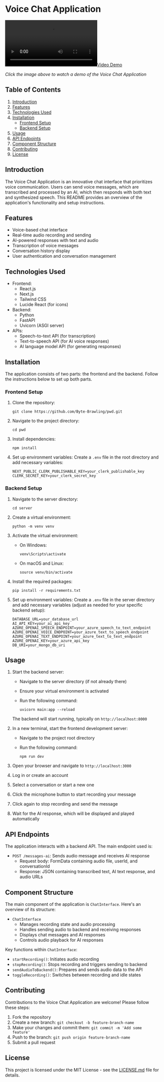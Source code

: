 # Voice Chat Application

[![Video Demo](/pitch.mp4)](/pitch.mp4)

*Click the image above to watch a demo of the Voice Chat Application*

## Table of Contents

1. [Introduction](#introduction)
2. [Features](#features)
3. [Technologies Used](#technologies-used)
4. [Installation](#installation)
   - [Frontend Setup](#frontend-setup)
   - [Backend Setup](#backend-setup)
5. [Usage](#usage)
6. [API Endpoints](#api-endpoints)
7. [Component Structure](#component-structure)
8. [Contributing](#contributing)
9. [License](#license)

## Introduction

The Voice Chat Application is an innovative chat interface that prioritizes voice communication. Users can send voice messages, which are transcribed and processed by an AI, which then responds with both text and synthesized speech. This README provides an overview of the application's functionality and setup instructions.

## Features

- Voice-based chat interface
- Real-time audio recording and sending
- AI-powered responses with text and audio
- Transcription of voice messages
- Conversation history display
- User authentication and conversation management

## Technologies Used

- Frontend:
  - React.js
  - Next.js
  - Tailwind CSS
  - Lucide React (for icons)
- Backend:
  - Python
  - FastAPI
  - Uvicorn (ASGI server)
- APIs:
  - Speech-to-text API (for transcription)
  - Text-to-speech API (for AI voice responses)
  - AI language model API (for generating responses)

## Installation

The application consists of two parts: the frontend and the backend. Follow the instructions below to set up both parts.

### Frontend Setup

1. Clone the repository:

   ```
   git clone https://github.com/Byte-Brawling/pwd.git
   ```

2. Navigate to the project directory:

   ```
   cd pwd
   ```

3. Install dependencies:

   ```
   npm install
   ```

4. Set up environment variables:
   Create a `.env` file in the root directory and add necessary variables:

   ```
   NEXT_PUBLIC_CLERK_PUBLISHABLE_KEY=your_clerk_publishable_key
   CLERK_SECRET_KEY=your_clerk_secret_key
   ```

### Backend Setup

1. Navigate to the server directory:

   ```
   cd server
   ```

2. Create a virtual environment:

   ```
   python -m venv venv
   ```

3. Activate the virtual environment:
   - On Windows:

     ```
     venv\Scripts\activate
     ```

   - On macOS and Linux:

     ```
     source venv/bin/activate
     ```

4. Install the required packages:

   ```
   pip install -r requirements.txt
   ```

5. Set up environment variables:
   Create a `.env` file in the server directory and add necessary variables (adjust as needed for your specific backend setup):

   ```
   DATABASE_URL=your_database_url
   AI_API_KEY=your_ai_api_key
   AZURE_OPENAI_SPEECH_ENDPOINT=your_azure_speech_to_text_endpoint
   AZURE_OPENAI_VOICE_ENDPOINT=your_azure_text_to_speech_endpoint
   AZURE_OPENAI_TEXT_ENDPOINT=your_azure_text_to_text_endpoint
   AZURE_OPENAI_KEY=your_azure_api_key
   DB_URI=your_mongo_db_uri
   ```

## Usage

1. Start the backend server:
   - Navigate to the server directory (if not already there)
   - Ensure your virtual environment is activated
   - Run the following command:

     ```
     uvicorn main:app --reload
     ```

   The backend will start running, typically on `http://localhost:8000`

2. In a new terminal, start the frontend development server:
   - Navigate to the project root directory
   - Run the following command:

     ```
     npm run dev
     ```

3. Open your browser and navigate to `http://localhost:3000`
4. Log in or create an account
5. Select a conversation or start a new one
6. Click the microphone button to start recording your message
7. Click again to stop recording and send the message
8. Wait for the AI response, which will be displayed and played automatically

## API Endpoints

The application interacts with a backend API. The main endpoint used is:

- `POST /messages-ai`: Sends audio message and receives AI response
  - Request body: FormData containing audio file, userId, and conversationId
  - Response: JSON containing transcribed text, AI text response, and audio URLs

## Component Structure

The main component of the application is `ChatInterface`. Here's an overview of its structure:

- `ChatInterface`
  - Manages recording state and audio processing
  - Handles sending audio to backend and receiving responses
  - Displays chat messages and AI responses
  - Controls audio playback for AI responses

Key functions within `ChatInterface`:

- `startRecording()`: Initiates audio recording
- `stopRecording()`: Stops recording and triggers sending to backend
- `sendAudioToBackend()`: Prepares and sends audio data to the API
- `toggleRecording()`: Switches between recording and idle states

## Contributing

Contributions to the Voice Chat Application are welcome! Please follow these steps:

1. Fork the repository
2. Create a new branch: `git checkout -b feature-branch-name`
3. Make your changes and commit them: `git commit -m 'Add some feature'`
4. Push to the branch: `git push origin feature-branch-name`
5. Submit a pull request

## License

This project is licensed under the MIT License - see the [LICENSE.md](LICENSE.md) file for details.
